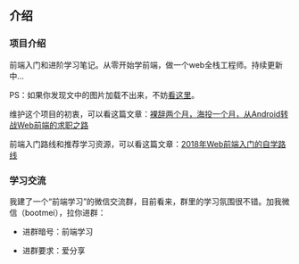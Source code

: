 


## 介绍

### 项目介绍

前端入门和进阶学习笔记。从零开始学前端，做一个web全栈工程师。持续更新中...

PS：如果你发现文中的图片加载不出来，不妨[看这里](https://github.com/smyhvae/Web/issues/20#issue-390074432)。  

维护这个项目的初衷，可以看这篇文章：[裸辞两个月，海投一个月，从Android转战Web前端的求职之路](https://www.cnblogs.com/smyhvae/p/8732781.html)

前端入门路线和推荐学习资源，可以看这篇文章：[2018年Web前端入门的自学路线](https://www.cnblogs.com/smyhvae/p/8776837.html)


### 学习交流

我建了一个“前端学习”的微信交流群，目前看来，群里的学习氛围很不错。加我微信（bootmei），拉你进群：

- 进群暗号：前端学习

- 进群要求：爱分享



